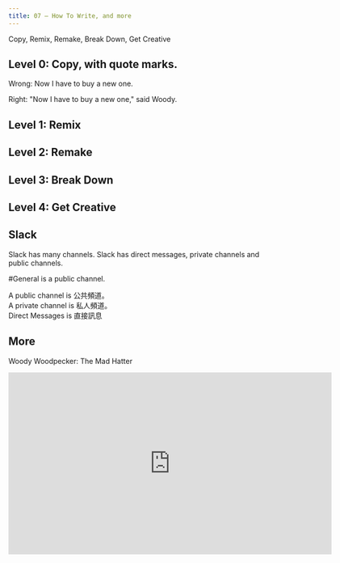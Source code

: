 ```yaml
---
title: 07 — How To Write, and more
---
```


Copy, Remix, Remake, Break Down, Get Creative

## Level 0: Copy, with quote marks.


Wrong:
Now I have to buy a new one.

Right:
"Now I have to buy a new one," said Woody.


## Level 1: Remix

## Level 2: Remake

## Level 3: Break Down

## Level 4: Get Creative

## Slack

Slack has many channels.
Slack has direct messages, private channels and public channels.

#General is a public channel.

A public channel is 公共頻道。  
A private channel is 私人頻道。  
Direct Messages is 直接訊息


## More

Woody Woodpecker: The Mad Hatter
<iframe width="640" height="360" src="https://www.youtube.com/embed/LcJTSnBueO8" frameborder="0" allowfullscreen></iframe>
